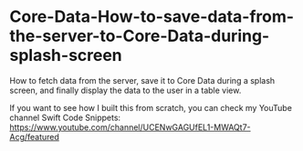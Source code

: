 # Core-Data-How-to-save-data-from-the-server-to-Core-Data-during-splash-screen
How to fetch data from the server, save it to Core Data during a splash screen, and finally display the data to the user in a table view.

If you want to see how I built this from scratch, you can check my YouTube channel Swift Code Snippets: https://www.youtube.com/channel/UCENwGAGUfEL1-MWAQt7-Acg/featured
